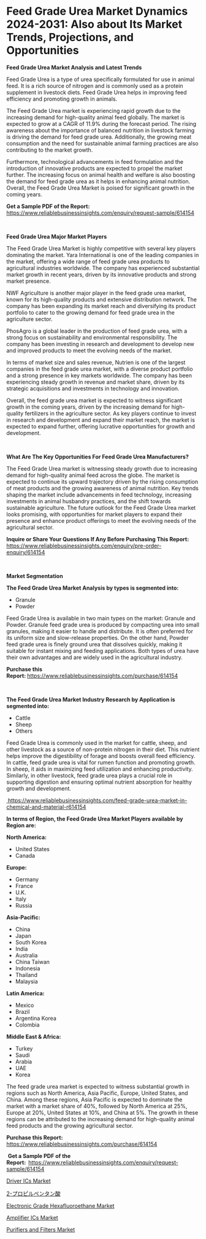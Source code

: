 <p><h1>Feed Grade Urea Market Dynamics 2024-2031: Also about Its Market Trends, Projections, and Opportunities</h1></p><p><strong>Feed Grade Urea Market Analysis and Latest Trends</strong></p>
<p><p>Feed Grade Urea is a type of urea specifically formulated for use in animal feed. It is a rich source of nitrogen and is commonly used as a protein supplement in livestock diets. Feed Grade Urea helps in improving feed efficiency and promoting growth in animals.</p><p>The Feed Grade Urea market is experiencing rapid growth due to the increasing demand for high-quality animal feed globally. The market is expected to grow at a CAGR of 11.9% during the forecast period. The rising awareness about the importance of balanced nutrition in livestock farming is driving the demand for feed grade urea. Additionally, the growing meat consumption and the need for sustainable animal farming practices are also contributing to the market growth.</p><p>Furthermore, technological advancements in feed formulation and the introduction of innovative products are expected to propel the market further. The increasing focus on animal health and welfare is also boosting the demand for feed grade urea as it helps in enhancing animal nutrition. Overall, the Feed Grade Urea Market is poised for significant growth in the coming years.</p></p>
<p><strong>Get a Sample PDF of the Report:&nbsp;</strong> <a href="https://www.reliablebusinessinsights.com/enquiry/request-sample/614154">https://www.reliablebusinessinsights.com/enquiry/request-sample/614154</a></p>
<p>&nbsp;</p>
<p><strong>Feed Grade Urea Major Market Players</strong></p>
<p><p>The Feed Grade Urea Market is highly competitive with several key players dominating the market. Yara International is one of the leading companies in the market, offering a wide range of feed grade urea products to agricultural industries worldwide. The company has experienced substantial market growth in recent years, driven by its innovative products and strong market presence.</p><p>NWF Agriculture is another major player in the feed grade urea market, known for its high-quality products and extensive distribution network. The company has been expanding its market reach and diversifying its product portfolio to cater to the growing demand for feed grade urea in the agriculture sector.</p><p>PhosAgro is a global leader in the production of feed grade urea, with a strong focus on sustainability and environmental responsibility. The company has been investing in research and development to develop new and improved products to meet the evolving needs of the market.</p><p>In terms of market size and sales revenue, Nutrien is one of the largest companies in the feed grade urea market, with a diverse product portfolio and a strong presence in key markets worldwide. The company has been experiencing steady growth in revenue and market share, driven by its strategic acquisitions and investments in technology and innovation.</p><p>Overall, the feed grade urea market is expected to witness significant growth in the coming years, driven by the increasing demand for high-quality fertilizers in the agriculture sector. As key players continue to invest in research and development and expand their market reach, the market is expected to expand further, offering lucrative opportunities for growth and development.</p></p>
<p>&nbsp;</p>
<p><strong>What Are The Key Opportunities For Feed Grade Urea Manufacturers?</strong></p>
<p><p>The Feed Grade Urea market is witnessing steady growth due to increasing demand for high-quality animal feed across the globe. The market is expected to continue its upward trajectory driven by the rising consumption of meat products and the growing awareness of animal nutrition. Key trends shaping the market include advancements in feed technology, increasing investments in animal husbandry practices, and the shift towards sustainable agriculture. The future outlook for the Feed Grade Urea market looks promising, with opportunities for market players to expand their presence and enhance product offerings to meet the evolving needs of the agricultural sector.</p></p>
<p><strong>Inquire or Share Your Questions If Any Before Purchasing This Report:</strong> <a href="https://www.reliablebusinessinsights.com/enquiry/pre-order-enquiry/614154">https://www.reliablebusinessinsights.com/enquiry/pre-order-enquiry/614154</a></p>
<p>&nbsp;</p>
<p><strong>Market Segmentation</strong></p>
<p><strong>The Feed Grade Urea Market Analysis by types is segmented into:</strong></p>
<p><ul><li>Granule</li><li>Powder</li></ul></p>
<p><p>Feed Grade Urea is available in two main types on the market: Granule and Powder. Granule feed grade urea is produced by compacting urea into small granules, making it easier to handle and distribute. It is often preferred for its uniform size and slow-release properties. On the other hand, Powder feed grade urea is finely ground urea that dissolves quickly, making it suitable for instant mixing and feeding applications. Both types of urea have their own advantages and are widely used in the agricultural industry.</p></p>
<p><strong>Purchase this Report:&nbsp;</strong><a href="https://www.reliablebusinessinsights.com/purchase/614154">https://www.reliablebusinessinsights.com/purchase/614154</a></p>
<p>&nbsp;</p>
<p><strong>The Feed Grade Urea Market Industry Research by Application is segmented into:</strong></p>
<p><ul><li>Cattle</li><li>Sheep</li><li>Others</li></ul></p>
<p><p>Feed Grade Urea is commonly used in the market for cattle, sheep, and other livestock as a source of non-protein nitrogen in their diet. This nutrient helps improve the digestibility of forage and boosts overall feed efficiency. In cattle, feed grade urea is vital for rumen function and promoting growth. In sheep, it aids in maximizing feed utilization and enhancing productivity. Similarly, in other livestock, feed grade urea plays a crucial role in supporting digestion and ensuring optimal nutrient absorption for healthy growth and development.</p></p>
<p><a href="https://www.reliablebusinessinsights.com/feed-grade-urea-market-in-chemical-and-material-r614154">&nbsp;https://www.reliablebusinessinsights.com/feed-grade-urea-market-in-chemical-and-material-r614154</a></p>
<p><strong>In terms of Region, the Feed Grade Urea Market Players available by Region are:</strong></p>
<p>
    <p> <strong> North America: </strong>
        <ul>
            <li>United States</li>
            <li>Canada</li>
        </ul>
        </p> 
    <p> <strong> Europe: </strong>
        <ul>
            <li>Germany</li>
            <li>France</li>
            <li>U.K.</li>
            <li>Italy</li>
            <li>Russia</li>
        </ul>
        </p> 
    <p> <strong> Asia-Pacific: </strong>
        <ul>
            <li>China</li>
            <li>Japan</li>
            <li>South Korea</li>
            <li>India</li>
            <li>Australia</li>
            <li>China Taiwan</li>
            <li>Indonesia</li>
            <li>Thailand</li>
            <li>Malaysia</li>
        </ul>
        </p> 
    <p> <strong> Latin America: </strong>
        <ul>
            <li>Mexico</li>
            <li>Brazil</li>
            <li>Argentina Korea</li>
            <li>Colombia</li>
        </ul>
        </p> 
    <p> <strong> Middle East & Africa: </strong>
        <ul>
            <li>Turkey</li>
            <li>Saudi</li>
            <li>Arabia</li>
            <li>UAE</li>
            <li>Korea</li>
        </ul>
    </p>
    </p>
<p><p>The feed grade urea market is expected to witness substantial growth in regions such as North America, Asia Pacific, Europe, United States, and China. Among these regions, Asia Pacific is expected to dominate the market with a market share of 40%, followed by North America at 25%, Europe at 20%, United States at 10%, and China at 5%. The growth in these regions can be attributed to the increasing demand for high-quality animal feed products and the growing agricultural sector.</p></p>
<p><strong>Purchase this Report: </strong><a href="https://www.reliablebusinessinsights.com/purchase/614154">https://www.reliablebusinessinsights.com/purchase/614154</a></p>
<p>&nbsp;<strong>Get a Sample PDF of the Report:&nbsp;&nbsp;</strong><a href="https://www.reliablebusinessinsights.com/enquiry/request-sample/614154">https://www.reliablebusinessinsights.com/enquiry/request-sample/614154</a></p>
<p><strong></strong></p>
<p><p><a href="https://issuu.com/reportprime-2/docs/driver-ics-market-size-2030.pptx">Driver ICs Market</a></p><p><a href="https://github.com/dandier2003/Market-Research-Report-List-1/blob/main/336357899781.md">2-プロピルペンタン酸</a></p><p><a href="https://github.com/changoleonlaverguenzanoexiste/Market-Research-Report-List-3/blob/main/electronic-grade-hexafluoroethane-market.md">Electronic Grade Hexafluoroethane Market</a></p><p><a href="https://issuu.com/reportprime-2/docs/amplifier-ics-market-size-2030.pptx">Amplifier ICs Market</a></p><p><a href="https://github.com/dimitrishawkinswaynenp91rgz/Market-Research-Report-List-2/blob/main/purifiers-and-filters-market.md">Purifiers and Filters Market</a></p></p>
